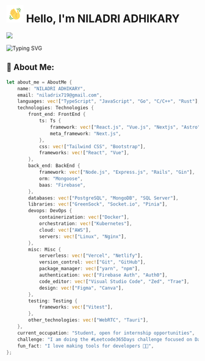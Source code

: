 # <img src="images/wave.gif" alt="Hi" height="45" width="45"/> Hello, I'm NILADRI ADHIKARY

[![](https://img.shields.io/twitter/follow/niladrix719?logo=twitter&style=for-the-badge&color=3382ed&labelColor=0f172a)](https://twitter.com/niladrix719)

![Typing SVG](https://readme-typing-svg.herokuapp.com?font=Fira+Code&pause=1000&random=false&width=435&lines=Software+Developer;Open-Source+Contributor;B.Tech+Computer+Science+Student;2%2B+Years+of+Coding+Experience)

## 💫 About Me:

```rust
let about_me = AboutMe {
    name: "NILADRI ADHIKARY",
    email: "niladrix719@gmail.com",
    languages: vec!["TypeScript", "JavaScript", "Go", "C/C++", "Rust"],
    technologies: Technologies {
        front_end: FrontEnd {
            ts: Ts {
                framework: vec!["React.js", "Vue.js", "Nextjs", "Astro"],
                meta_framework: "Next.js",
            },
            css: vec!["Tailwind CSS", "Bootstrap"],
            frameworks: vec!["React", "Vue"],
        },
        back_end: BackEnd {
            framework: vec!["Node.js", "Express.js", "Rails", "Gin"],
            orm: "Mongoose",
            baas: "Firebase",
        },
        databases: vec!["PostgreSQL", "MongoDB", "SQL Server"],
        libraries: vec!["GreenSock", "Socket.io", "Pinia"],
        devops: DevOps {
            containerization: vec!["Docker"],
            orchestration: vec!["Kubernetes"],
            cloud: vec!["AWS"],
            servers: vec!["Linux", "Nginx"],
        },
        misc: Misc {
            serverless: vec!["Vercel", "Netlify"],
            version_control: vec!["Git", "GitHub"],
            package_manager: vec!["yarn", "npm"],
            authentication: vec!["Firebase Auth", "Auth0"],
            code_editor: vec!["Visual Studio Code", "Zed", "Trae"],
            design: vec!["Figma", "Canva"],
        },
        testing: Testing {
            frameworks: vec!["Vitest"],
        },
        other_technologies: vec!["WebRTC", "Tauri"],
    },
    current_occupation: "Student, open for internship opportunities",
    challenge: "I am doing the #Leetcode365Days challenge focused on Data Structures and Algorithms",
    fun_fact: "I love making tools for developers 🤖🔧",
};
```
